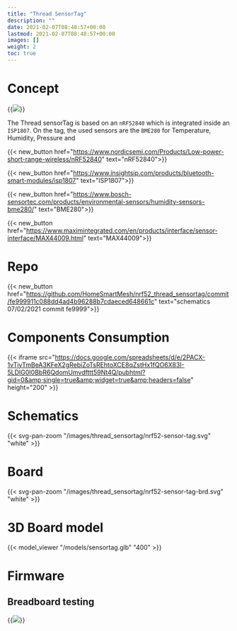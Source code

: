 ```yaml
---
title: "Thread SensorTag"
description: ""
date: 2021-02-07T08:48:57+00:00
lastmod: 2021-02-07T08:48:57+00:00
images: []
weight: 2
toc: true
---
```


# Concept

{{<image src="/images/thread_sensortag/concept.png" >}}


The Thread sensorTag is based on an `nRF52840` which is integrated inside an `ISP1807`. On the tag, the used sensors are the `BME280` for Temperature, Humidity, Pressure and 

{{< new_button href="https://www.nordicsemi.com/Products/Low-power-short-range-wireless/nRF52840" text="nRF52840">}}

{{< new_button href="https://www.insightsip.com/products/bluetooth-smart-modules/isp1807" text="ISP1807">}}

{{< new_button href="https://www.bosch-sensortec.com/products/environmental-sensors/humidity-sensors-bme280/" text="BME280">}}

{{< new_button href="https://www.maximintegrated.com/en/products/interface/sensor-interface/MAX44009.html" text="MAX44009">}}



# Repo

{{< new_button href="https://github.com/HomeSmartMesh/nrf52_thread_sensortag/commit/fe999911c088dd4ad4b96288b7cdaeced648661c" text="schematics 07/02/2021 commit fe9999">}}

# Components Consumption

{{< iframe src="https://docs.google.com/spreadsheets/d/e/2PACX-1vTjyTmBeA3KFeX2gRebiZoTsREhtoXCE8qZstHx1fQO6X83I-5LDIG0I0BbR6QdomUmvdfttt59Nt4Q/pubhtml?gid=0&amp;single=true&amp;widget=true&amp;headers=false" height="200" >}}

# Schematics

{{< svg-pan-zoom "/images/thread_sensortag/nrf52-sensor-tag.svg" "white" >}}

# Board

{{< svg-pan-zoom "/images/thread_sensortag/nrf52-sensor-tag-brd.svg" "white" >}}

# 3D Board model

{{< model_viewer "/models/sensortag.glb" "400" >}}

# Firmware
## Breadboard testing

{{<image src="/images/thread_sensortag/breadboard_test.png" >}}

